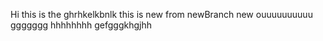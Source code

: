 Hi this 
is the
ghrhkelkbnlk
this is new from newBranch
new ouuuuuuuuuu
ggggggg
hhhhhhhh
gefgggkhgjhh